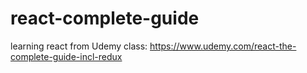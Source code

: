 # react-complete-guide
learning react from Udemy class: https://www.udemy.com/react-the-complete-guide-incl-redux
